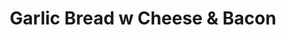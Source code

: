 ---
title: "Garlic Bread w Cheese & Bacon"
description: ""
price_s: "6"
price_l: "9.50"
weight: "12"
---